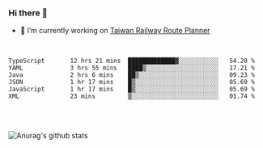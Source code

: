 ### Hi there 👋

- 🔭 I’m currently working on [Taiwan Railway Route Planner](https://github.com/Taiwan-Railway-Route-Planner)

<br/>

<!--START_SECTION:waka-->

```text
TypeScript       12 hrs 21 mins  █████████████▓░░░░░░░░░░░   54.20 %
YAML             3 hrs 55 mins   ████▒░░░░░░░░░░░░░░░░░░░░   17.21 %
Java             2 hrs 6 mins    ██▒░░░░░░░░░░░░░░░░░░░░░░   09.23 %
JSON             1 hr 17 mins    █▒░░░░░░░░░░░░░░░░░░░░░░░   05.69 %
JavaScript       1 hr 17 mins    █▒░░░░░░░░░░░░░░░░░░░░░░░   05.69 %
XML              23 mins         ▒░░░░░░░░░░░░░░░░░░░░░░░░   01.74 %
```

<!--END_SECTION:waka-->

<br/>
<br/>

![Anurag's github stats](https://github-readme-stats.vercel.app/api?username=DepickereSven&show_icons=true&theme=tokyonight)



<!--
**DepickereSven/DepickereSven** is a ✨ _special_ ✨ repository because its `README.md` (this file) appears on your GitHub profile.

Here are some ideas to get you started:

- 🔭 I’m currently working on ...
- 🌱 I’m currently learning ...
- 👯 I’m looking to collaborate on ...
- 🤔 I’m looking for help with ...
- 💬 Ask me about ...
- 📫 How to reach me: ...
- 😄 Pronouns: ...
- ⚡ Fun fact: ...
-->
